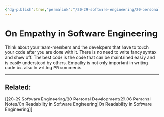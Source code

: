 ```yaml
---
{"dg-publish":true,"permalink":"/20-29-software-engineering/20-personal-development/20-06-personal-notes/on-empathy-in-software-engineering/","tags":["code/best_practices"],"created":"2023-07-28T07:53:10.473-05:00","updated":"2023-09-05T14:36:25.264-05:00"}
---
```


# On Empathy in Software Engineering

Think about your team-members and the developers that have to touch your code after you are done with it. There is no need to write fancy syntax and show off. The best code is the code that can be maintained easily and is easily understood by others.
Empathy is not only important in writing code but also in writing PR comments.

---
## Related:
[[20-29 Software Engineering/20 Personal Development/20.06 Personal Notes/On Readability in Software Engineering\|On Readability in Software Engineering]]